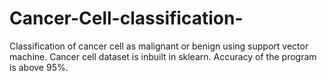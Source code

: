 # Cancer-Cell-classification-
Classification of cancer cell as malignant or benign using support vector machine. Cancer cell dataset is inbuilt in sklearn.
Accuracy of the program is above 95%.
